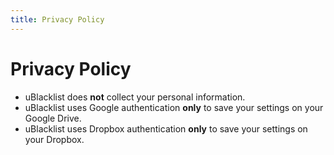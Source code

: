 ```yaml
---
title: Privacy Policy
---
```


# Privacy Policy

- uBlacklist does **not** collect your personal information.
- uBlacklist uses Google authentication **only** to save your settings on your Google Drive.
- uBlacklist uses Dropbox authentication **only** to save your settings on your Dropbox.

<!--
:::note

In the event of discrepancy between [the English version](https://iorate.github.io/ublacklist/privacy-policy) and this translated version, the English version shall prevail.

:::
-->
